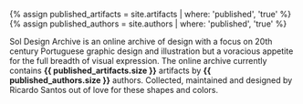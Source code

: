 {% assign published_artifacts = site.artifacts | where: 'published', 'true' %}
{% assign published_authors = site.authors | where: 'published', 'true' %}

<p class="about-sol">
Sol Design Archive is an online archive of design with a focus on 20th century Portuguese graphic design and illustration but a voracious appetite for the full breadth of visual expression. The online archive currently contains <strong>{{ published_artifacts.size }}</strong> artifacts by <strong>{{ published_authors.size }}</strong> authors. Collected, maintained and designed by Ricardo Santos out of love for these shapes and colors.
</p>
